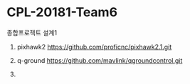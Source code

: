 # CPL-20181-Team6
종합프로젝트 설계1

1. pixhawk2
https://github.com/proficnc/pixhawk2.1.git

2. q-ground
https://github.com/mavlink/qgroundcontrol.git

3.  
